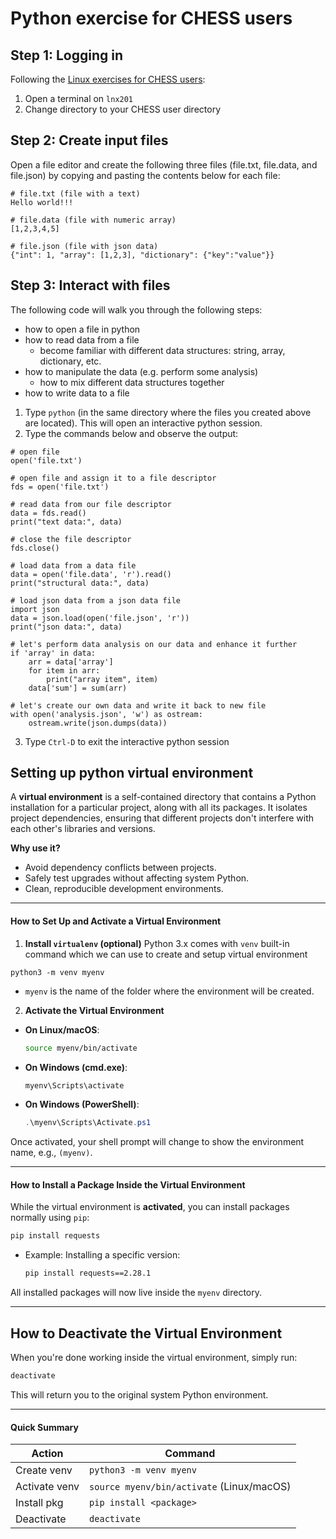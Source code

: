 # Python exercise for CHESS users

## Step 1: Logging in
Following the [Linux exercises for CHESS users](https://github.com/RENCI-NRIG/X-CITE/blob/main/theme2/SF100/exercises.md):
1. Open a terminal on `lnx201`
1. Change directory to your CHESS user directory

## Step 2: Create input files
Open a file editor and create the following three files (file.txt, file.data, and file.json) by copying and pasting the contents below for each file:
```
# file.txt (file with a text)
Hello world!!!

# file.data (file with numeric array)
[1,2,3,4,5]

# file.json (file with json data)
{"int": 1, "array": [1,2,3], "dictionary": {"key":"value"}}
```
## Step 3: Interact with files
The following code will walk you through the following steps:
- how to open a file in python
- how to read data from a file
  - become familiar with different data structures: string, array, dictionary, etc.
- how to manipulate the data (e.g. perform some analysis)
  - how to mix different data structures together
- how to write data to a file

1. Type `python` (in the same directory where the files you created above are located). This will open an interactive python session.
1. Type the commands below and observe the output:
```
# open file
open('file.txt')

# open file and assign it to a file descriptor
fds = open('file.txt')

# read data from our file descriptor
data = fds.read()
print("text data:", data)

# close the file descriptor
fds.close()

# load data from a data file
data = open('file.data', 'r').read()
print("structural data:", data)

# load json data from a json data file
import json
data = json.load(open('file.json', 'r'))
print("json data:", data)

# let's perform data analysis on our data and enhance it further
if 'array' in data:
    arr = data['array']
    for item in arr:
        print("array item", item)
    data['sum'] = sum(arr)

# let's create our own data and write it back to new file
with open('analysis.json', 'w') as ostream:
    ostream.write(json.dumps(data))
```
3. Type `Ctrl-D` to exit the interactive python session

## Setting up python virtual environment
A **virtual environment** is a self-contained directory that contains a Python installation
for a particular project, along with all its packages. It isolates project dependencies,
ensuring that different projects don't interfere with each other's libraries and versions.

**Why use it?**
- Avoid dependency conflicts between projects.
- Safely test upgrades without affecting system Python.
- Clean, reproducible development environments.

---

#### How to Set Up and Activate a Virtual Environment

1. **Install `virtualenv` (optional)**
Python 3.x comes with `venv` built-in command which we can use to create and setup virtual environment
```
python3 -m venv myenv
```
- `myenv` is the name of the folder where the environment will be created.

2. **Activate the Virtual Environment**

- **On Linux/macOS**:
  ```bash
  source myenv/bin/activate
  ```

- **On Windows (cmd.exe)**:
  ```cmd
  myenv\Scripts\activate
  ```

- **On Windows (PowerShell)**:
  ```powershell
  .\myenv\Scripts\Activate.ps1
  ```

Once activated, your shell prompt will change to show the environment name, e.g., `(myenv)`.

---

#### How to Install a Package Inside the Virtual Environment

While the virtual environment is **activated**, you can install packages normally using `pip`:

```bash
pip install requests
```

- Example: Installing a specific version:
  ```bash
  pip install requests==2.28.1
  ```

All installed packages will now live inside the `myenv` directory.

---

## How to Deactivate the Virtual Environment

When you're done working inside the virtual environment, simply run:

```bash
deactivate
```

This will return you to the original system Python environment.

---

#### Quick Summary
| Action        | Command                                  |
|---------------|------------------------------------------|
| Create venv   | `python3 -m venv myenv`                  |
| Activate venv | `source myenv/bin/activate` (Linux/macOS)|
| Install pkg   | `pip install <package>`                 |
| Deactivate    | `deactivate`                             |

